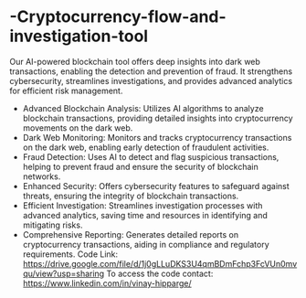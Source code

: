 # -Cryptocurrency-flow-and-investigation-tool
Our AI-powered blockchain tool offers deep insights into dark web transactions, enabling the detection and prevention of fraud. It strengthens cybersecurity, streamlines investigations, and provides advanced analytics for efficient risk management.
- Advanced Blockchain Analysis: Utilizes AI algorithms to analyze blockchain transactions, providing detailed insights into cryptocurrency movements on the dark web.
- Dark Web Monitoring: Monitors and tracks cryptocurrency transactions on the dark web, enabling early detection of fraudulent activities.
- Fraud Detection: Uses AI to detect and flag suspicious transactions, helping to prevent fraud and ensure the security of blockchain networks.
- Enhanced Security: Offers cybersecurity features to safeguard against threats, ensuring the integrity of blockchain transactions.
- Efficient Investigation: Streamlines investigation processes with advanced analytics, saving time and resources in identifying and mitigating risks.
- Comprehensive Reporting: Generates detailed reports on cryptocurrency transactions, aiding in compliance and regulatory requirements.
Code Link: https://drive.google.com/file/d/1j0gLLuDKS3U4qmBDmFchp3FcVUn0mvqu/view?usp=sharing
To access the code contact: https://www.linkedin.com/in/vinay-hipparge/
